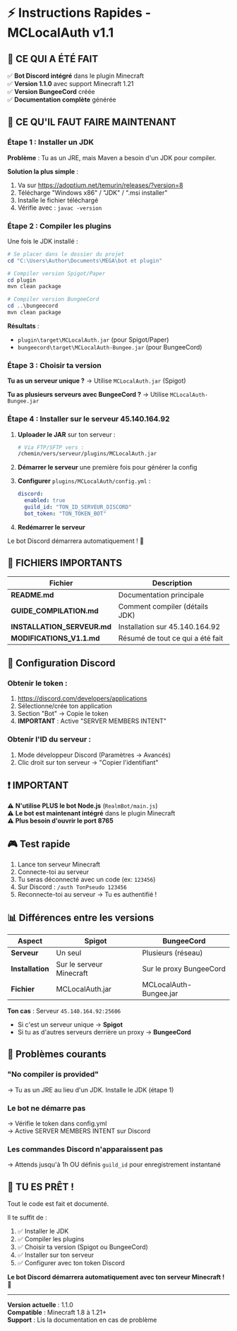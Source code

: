 ﻿# ⚡ Instructions Rapides - MCLocalAuth v1.1

## 📌 CE QUI A ÉTÉ FAIT

✅ **Bot Discord intégré** dans le plugin Minecraft  
✅ **Version 1.1.0** avec support Minecraft 1.21  
✅ **Version BungeeCord** créée  
✅ **Documentation complète** générée  

## 🎯 CE QU'IL FAUT FAIRE MAINTENANT

### Étape 1 : Installer un JDK

**Problème** : Tu as un JRE, mais Maven a besoin d'un JDK pour compiler.

**Solution la plus simple** :
1. Va sur https://adoptium.net/temurin/releases/?version=8
2. Télécharge "Windows x86" / "JDK" / ".msi installer"
3. Installe le fichier téléchargé
4. Vérifie avec : `javac -version`

### Étape 2 : Compiler les plugins

Une fois le JDK installé :

```powershell
# Se placer dans le dossier du projet
cd "C:\Users\Author\Documents\MEGA\bot et plugin"

# Compiler version Spigot/Paper
cd plugin
mvn clean package

# Compiler version BungeeCord
cd ..\bungeecord
mvn clean package
```

**Résultats** :
- `plugin\target\MCLocalAuth.jar` (pour Spigot/Paper)
- `bungeecord\target\MCLocalAuth-Bungee.jar` (pour BungeeCord)

### Étape 3 : Choisir ta version

**Tu as un serveur unique ?** → Utilise `MCLocalAuth.jar` (Spigot)

**Tu as plusieurs serveurs avec BungeeCord ?** → Utilise `MCLocalAuth-Bungee.jar`

### Étape 4 : Installer sur le serveur 45.140.164.92

1. **Uploader le JAR** sur ton serveur :
   ```bash
   # Via FTP/SFTP vers :
   /chemin/vers/serveur/plugins/MCLocalAuth.jar
   ```

2. **Démarrer le serveur** une première fois pour générer la config

3. **Configurer** `plugins/MCLocalAuth/config.yml` :
   ```yaml
   discord:
     enabled: true
     guild_id: "TON_ID_SERVEUR_DISCORD"
     bot_token: "TON_TOKEN_BOT"
   ```

4. **Redémarrer le serveur**

Le bot Discord démarrera automatiquement ! 🎉

## 📂 FICHIERS IMPORTANTS

| Fichier | Description |
|---------|-------------|
| **README.md** | Documentation principale |
| **GUIDE_COMPILATION.md** | Comment compiler (détails JDK) |
| **INSTALLATION_SERVEUR.md** | Installation sur 45.140.164.92 |
| **MODIFICATIONS_V1.1.md** | Résumé de tout ce qui a été fait |

## 🔑 Configuration Discord

### Obtenir le token :
1. https://discord.com/developers/applications
2. Sélectionne/crée ton application
3. Section "Bot" → Copie le token
4. **IMPORTANT** : Active "SERVER MEMBERS INTENT"

### Obtenir l'ID du serveur :
1. Mode développeur Discord (Paramètres → Avancés)
2. Clic droit sur ton serveur → "Copier l'identifiant"

## ❗ IMPORTANT

⚠️ **N'utilise PLUS le bot Node.js** (`RealmBot/main.js`)  
⚠️ **Le bot est maintenant intégré** dans le plugin Minecraft  
⚠️ **Plus besoin d'ouvrir le port 8765**  

## 🎮 Test rapide

1. Lance ton serveur Minecraft
2. Connecte-toi au serveur
3. Tu seras déconnecté avec un code (ex: `123456`)
4. Sur Discord : `/auth TonPseudo 123456`
5. Reconnecte-toi au serveur → Tu es authentifié !

## 📊 Différences entre les versions

| Aspect | Spigot | BungeeCord |
|--------|--------|------------|
| **Serveur** | Un seul | Plusieurs (réseau) |
| **Installation** | Sur le serveur Minecraft | Sur le proxy BungeeCord |
| **Fichier** | MCLocalAuth.jar | MCLocalAuth-Bungee.jar |

**Ton cas** : Serveur `45.140.164.92:25606`
- Si c'est un serveur unique → **Spigot**
- Si tu as d'autres serveurs derrière un proxy → **BungeeCord**

## 🐛 Problèmes courants

### "No compiler is provided"
→ Tu as un JRE au lieu d'un JDK. Installe le JDK (étape 1)

### Le bot ne démarre pas
→ Vérifie le token dans config.yml  
→ Active SERVER MEMBERS INTENT sur Discord  

### Les commandes Discord n'apparaissent pas
→ Attends jusqu'à 1h OU définis `guild_id` pour enregistrement instantané

## 🎉 TU ES PRÊT !

Tout le code est fait et documenté.

Il te suffit de :
1. ✅ Installer le JDK
2. ✅ Compiler les plugins
3. ✅ Choisir ta version (Spigot ou BungeeCord)
4. ✅ Installer sur ton serveur
5. ✅ Configurer avec ton token Discord

**Le bot Discord démarrera automatiquement avec ton serveur Minecraft !** 🚀

---

**Version actuelle** : 1.1.0  
**Compatible** : Minecraft 1.8 à 1.21+  
**Support** : Lis la documentation en cas de problème
